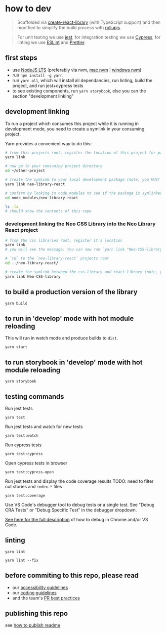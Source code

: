# how to dev

> Scaffolded via [create-react-library](https://github.com/transitive-bullshit/create-react-library) (with TypeScript support) and then modified to simplify the build process with [rollupjs](https://www.rollupjs.org/).

> For unit testing we use [jest](https://jestjs.io/), for integration testing we use [Cypress](https://www.cypress.io/how-it-works), for linting we use [ESLint](https://eslint.org/) and [Prettier](https://prettier.io/).

## first steps

- use [NodeJS LTS](https://nodejs.org/) (preferably via nvm, [mac nvm](https://tecadmin.net/install-nvm-macos-with-homebrew/) | [windows nvm](https://github.com/coreybutler/nvm-windows#node-version-manager-nvm-for-windows))
- run `npm install -g yarn`
- run `yarn all`, which will install all dependancies, run linting, build the project, and run jest+cypress tests
- to see existing components, run `yarn storybook`, else you can the section "development linking"

## development linking

To run a project which consumes this project while it is running in development mode, you need to create a symlink in your consuming project.

Yarn provides a convenient way to do this:

```bash
# from this projects root, register the location of this project for package.json `neo-library-react`
yarn link

# now go to your consuming project directory
cd ~/other-project

# create the symlink to your local development package (note, you MUST use `yarn`, NOT `npm`)
yarn link neo-library-react

# confirm by looking in node_modules to see if the package is symlinked (or by making changes)
cd node_modules/neo-library-react

ls -la
# should show the contents of this repo
```

### development linking the Neo CSS Library into the Neo Library React project

```bash
# from the css libraries root, register it's location
yarn link
# you will see the message: You can now run `yarn link "Neo-CSS-library"`

# `cd` to the `neo-library-react` projects root
cd ../neo-library-react/

# create the symlink between the css-library and react-library (note, you MUST use `yarn`, NOT `npm`)
yarn link Neo-CSS-library
```

## to build a production version of the library

```
yarn build
```

## to run in 'develop' mode with hot module reloading

This will run in watch mode and produce builds to `dist`.

```
yarn start
```

## to run storybook in 'develop' mode with hot module reloading

```
yarn storybook
```

## testing commands

Run jest tests

```
yarn test
```

Run jest tests and watch for new tests

```
yarn test:watch
```

Run cypress tests

```
yarn test:cypress
```

Open cypress tests in browser

```
yarn test:cypress-open
```

Run jest tests and display the code coverage results
TODO: need to filter out stories and `index.*` files

```
yarn test:coverage
```

Use VS Code's debugger tool to debug tests or a single test. See "Debug CRA Tests" or "Debug Specific Test" in the debugger dropdown.

[See here for the full description](https://jestjs.io/docs/en/troubleshooting) of how to debug in Chrome and/or VS Code.

## linting

```
yarn lint
```

```
yarn lint --fix
```

## before commiting to this repo, please read

- our [accessibility guidelines](./accessibility-guidelines.md)
- our [coding guidelines](./coding-guidelines.md)
- and the team's [PR best practices](./pr-best-practices.md)

## publishing this repo

see [how to publish readme](./how-to-publish.md)
